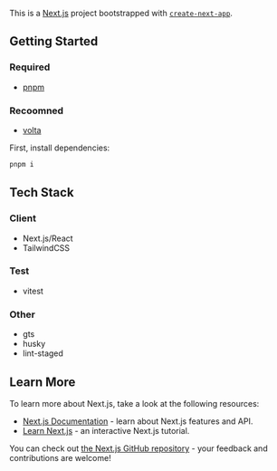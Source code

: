 This is a [Next.js](https://nextjs.org/) project bootstrapped with [`create-next-app`](https://github.com/vercel/next.js/tree/canary/packages/create-next-app).

## Getting Started

### Required

- [pnpm](https://pnpm.io/)

### Recoomned

- [volta](https://volta.sh/)

First, install dependencies:

```bash
pnpm i
```

## Tech Stack

### Client

- Next.js/React
- TailwindCSS

### Test

- vitest

### Other

- gts
- husky
- lint-staged

## Learn More

To learn more about Next.js, take a look at the following resources:

- [Next.js Documentation](https://nextjs.org/docs) - learn about Next.js features and API.
- [Learn Next.js](https://nextjs.org/learn) - an interactive Next.js tutorial.

You can check out [the Next.js GitHub repository](https://github.com/vercel/next.js/) - your feedback and contributions are welcome!
